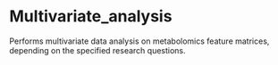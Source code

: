 # Multivariate_analysis
Performs multivariate data analysis on metabolomics feature matrices, depending on the specified research questions.
